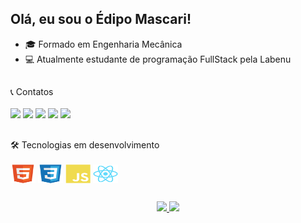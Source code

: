 <h2>Olá, eu sou o Édipo Mascari!</h2>

- 🎓 Formado em Engenharia Mecânica
- 💻 Atualmente estudante de programação FullStack pela Labenu

##
<div>📞 Contatos</div><br/>

<div> 
  <a href = "mailto:edipohc@gmail.com"><img src="https://img.shields.io/badge/-Gmail-%23333?style=for-the-badge&logo=gmail&logoColor=white" target="_blank"></a>
  <a href="https://www.linkedin.com/in/edipo-mascari-83960b9a" target="_blank"><img src="https://img.shields.io/badge/-LinkedIn-%230077B5?style=for-the-badge&logo=linkedin&logoColor=white" target="_blank"></a>
  <a href="https://www.facebook.com/edipo.mascari/" target="_blank"><img src="https://img.shields.io/badge/Facebook-1877F2?style=for-the-badge&logo=facebook&logoColor=white" target="_blank"></a>
   <a href="https://www.instagram.com/edipo_mascari/?r=nametag" target="_blank"><img src="https://img.shields.io/badge/-Instagram-%23E4405F?style=for-the-badge&logo=instagram&logoColor=white" target="_blank"></a>
   <a href="https://web.whatsapp.com/send?phone=5518997795491" target="_blank"><img class="cont" src="https://img.shields.io/badge/WhatsApp-25D366?style=for-the-badge&logo=whatsapp&logoColor=white" target="_blank"></a>
</div>

##
<div>🛠️ Tecnologias em desenvolvimento</div>

<div style="display: inline_block"><br>
  <img align="center" alt="edipo-HTML" height="30" width="40" src="https://raw.githubusercontent.com/devicons/devicon/master/icons/html5/html5-original.svg">
  <img align="center" alt="edipo-CSS" height="30" width="40" src="https://raw.githubusercontent.com/devicons/devicon/master/icons/css3/css3-original.svg">
  <img align="center" alt="edipo-Js" height="30" width="40" src="https://raw.githubusercontent.com/devicons/devicon/master/icons/javascript/javascript-plain.svg">   
  <img align="center" alt="edipo-React" height="30" width="40" src="https://raw.githubusercontent.com/devicons/devicon/master/icons/react/react-original.svg">
</div>

##
<div align="center">
  <a href="https://github.com/Mascariep">
  <img height="150em" src="https://github-readme-stats.vercel.app/api?username=Mascariep&show_icons=true&theme=dark&include_all_commits=true&count_private=true"/>
  <img height="150em" src="https://github-readme-stats.vercel.app/api/top-langs/?username=Mascariep&layout=compact&langs_count=7&theme=dark"/>
</div>


